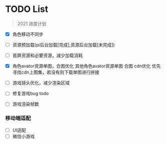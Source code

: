 TODO List
===
> 2021 进度计划
- [x] 角色移动不同步
- [ ] 资源预加载(pi后台加载[完成],资源后台加载[未完成])
- [ ] 首屏资源和必要资源，减少加载消耗
- [x] 角色avator资源单图，合图优化 其他角色avator资源单图 合图 cdn优化 优先寻找cdn上图集，若没有则下载单图进行拼接
- [ ] 游戏镜头优化，减少渲染区域
- [ ] 修复游戏bug todo
- [ ] 游戏渲染帧数


### 移动端适配
- [ ] UI适配
- [ ] 微信小游戏
